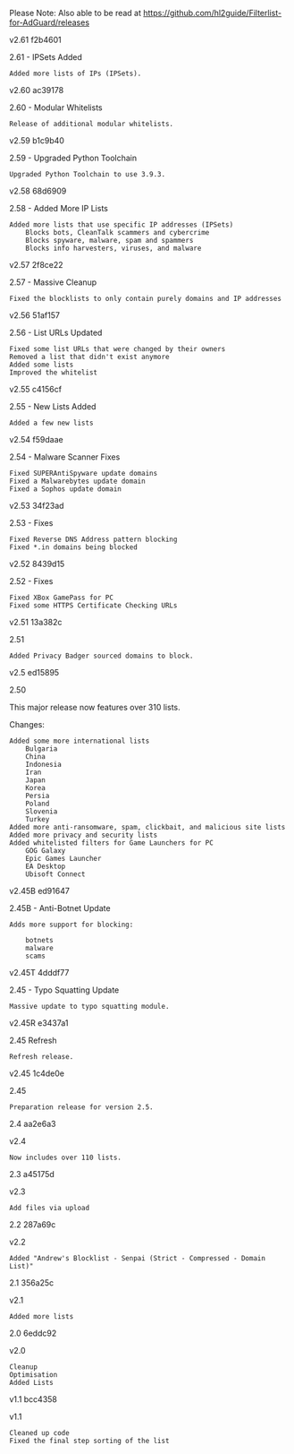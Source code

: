 Please Note: Also able to be read at https://github.com/hl2guide/Filterlist-for-AdGuard/releases

v2.61
f2b4601

2.61 - IPSets Added

    Added more lists of IPs (IPSets).

v2.60
ac39178

2.60 - Modular Whitelists

    Release of additional modular whitelists.

v2.59
b1c9b40

2.59 - Upgraded Python Toolchain

    Upgraded Python Toolchain to use 3.9.3.

v2.58
68d6909

2.58 - Added More IP Lists

    Added more lists that use specific IP addresses (IPSets)
        Blocks bots, CleanTalk scammers and cybercrime
        Blocks spyware, malware, spam and spammers
        Blocks info harvesters, viruses, and malware

v2.57
2f8ce22

2.57 - Massive Cleanup

    Fixed the blocklists to only contain purely domains and IP addresses

v2.56
51af157

2.56 - List URLs Updated

    Fixed some list URLs that were changed by their owners
    Removed a list that didn't exist anymore
    Added some lists
    Improved the whitelist

v2.55
c4156cf

2.55 - New Lists Added

    Added a few new lists

v2.54
f59daae

2.54 - Malware Scanner Fixes

    Fixed SUPERAntiSpyware update domains
    Fixed a Malwarebytes update domain
    Fixed a Sophos update domain

v2.53
34f23ad

2.53 - Fixes

    Fixed Reverse DNS Address pattern blocking
    Fixed *.in domains being blocked

v2.52
8439d15

2.52 - Fixes

    Fixed XBox GamePass for PC
    Fixed some HTTPS Certificate Checking URLs

v2.51
13a382c

2.51

    Added Privacy Badger sourced domains to block.

v2.5
ed15895

2.50

This major release now features over 310 lists.

Changes:

    Added some more international lists
        Bulgaria
        China
        Indonesia
        Iran
        Japan
        Korea
        Persia
        Poland
        Slovenia
        Turkey
    Added more anti-ransomware, spam, clickbait, and malicious site lists
    Added more privacy and security lists
    Added whitelisted filters for Game Launchers for PC
        GOG Galaxy
        Epic Games Launcher
        EA Desktop
        Ubisoft Connect

v2.45B
ed91647

2.45B - Anti-Botnet Update

    Adds more support for blocking:

        botnets
        malware
        scams

v2.45T
4dddf77

2.45 - Typo Squatting Update

    Massive update to typo squatting module.

v2.45R
e3437a1

2.45 Refresh

    Refresh release.

v2.45
1c4de0e

2.45

    Preparation release for version 2.5.

2.4
aa2e6a3

v2.4

    Now includes over 110 lists.

2.3
a45175d

v2.3

    Add files via upload

2.2
287a69c

v2.2

    Added "Andrew's Blocklist - Senpai (Strict - Compressed - Domain List)"

2.1
356a25c

v2.1

    Added more lists

2.0
6eddc92

v2.0

    Cleanup
    Optimisation
    Added Lists

v1.1
bcc4358

v1.1

    Cleaned up code
    Fixed the final step sorting of the list
